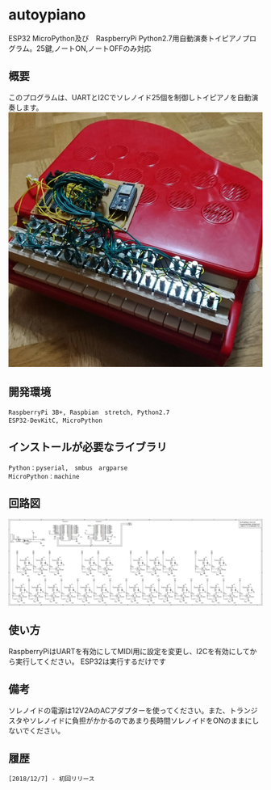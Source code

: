 # autoypiano

ESP32 MicroPython及び　RaspberryPi Python2.7用自動演奏トイピアノプログラム。25鍵,ノートON,ノートOFFのみ対応

## 概要
このプログラムは、UARTとI2Cでソレノイド25個を制御しトイピアノを自動演奏します。
![SS](https://github.com/YoutechA320U/autoypiano/blob/master/picture.jpg "Picture")

## 開発環境
    RaspberryPi 3B+, Raspbian　stretch, Python2.7
    ESP32-DevKitC, MicroPython

## インストールが必要なライブラリ
    Python：pyserial,　smbus　argparse
    MicroPython：machine
## 回路図
![SS](https://github.com/YoutechA320U/autoypiano/blob/master/ToyPiano.png "SS")
## 使い方

RaspberryPiはUARTを有効にしてMIDI用に設定を変更し、I2Cを有効にしてから実行してください。
ESP32は実行するだけです

## 備考
ソレノイドの電源は12V2AのACアダプターを使ってください。また、トランジスタやソレノイドに負担がかかるのであまり長時間ソレノイドをONのままにしないでください。
 

## 履歴
    [2018/12/7] - 初回リリース

